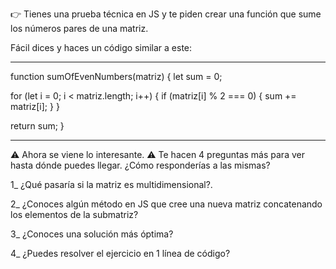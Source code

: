 👉 Tienes una prueba técnica en JS y te piden crear una función que sume los números pares de una matriz.

Fácil dices y haces un código similar a este:
_______________________________________
function sumOfEvenNumbers(matriz) {
  let sum = 0;
  
  for (let i = 0; i < matriz.length; i++) {
    if (matriz[i] % 2 === 0) {
      sum += matriz[i];
    }
  }
  
  return sum;
}
________________________________________

⚠️ Ahora se viene lo interesante. ⚠️
Te hacen 4 preguntas más para ver hasta dónde puedes llegar. ¿Cómo responderías a las mismas?

1_ ¿Qué pasaría si la matriz es multidimensional?.

2_ ¿Conoces algún método en JS que cree una nueva matriz concatenando los elementos de la submatriz?

3_ ¿Conoces una solución más óptima?

4_ ¿Puedes resolver el ejercicio en 1 línea de código?
